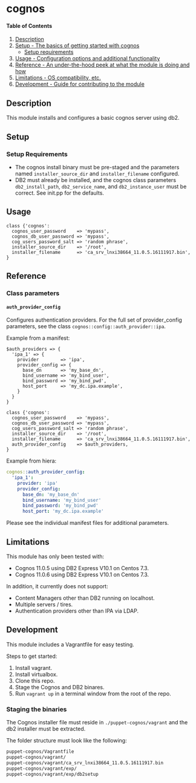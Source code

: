 # cognos

#### Table of Contents

1. [Description](#description)
1. [Setup - The basics of getting started with cognos](#setup)
    * [Setup requirements](#setup-requirements)
1. [Usage - Configuration options and additional functionality](#usage)
1. [Reference - An under-the-hood peek at what the module is doing and how](#reference)
1. [Limitations - OS compatibility, etc.](#limitations)
1. [Development - Guide for contributing to the module](#development)

## Description

This module installs and configures a basic cognos server using db2.

## Setup

### Setup Requirements
+ The cognos install binary must be pre-staged and the parameters named `installer_source_dir` and `installer_filename` configured.
+ DB2 must already be installed, and the cognos class parameters `db2_install_path`, `db2_service_name`, and `db2_instance_user` must be correct. See init.pp for the defaults.

## Usage

```puppet
class {'cognos':
  cognos_user_password    => 'mypass',
  cognos_db_user_password => 'mypass',
  cog_users_password_salt => 'random phrase',
  installer_source_dir    => '/root',
  installer_filename      => 'ca_srv_lnxi38664_11.0.5.16111917.bin',
}
```
## Reference

### Class parameters

#### `auth_provider_config`

Configures authentication providers. For the full set of provider_config parameters, see the class `cognos::config::auth_provider::ipa`.

Example from a manifest:
```puppet
$auth_providers => {
  'ipa_1' => {
    provider        => 'ipa',
    provider_config => {
      base_dn       => 'my_base_dn',
      bind_username => 'my_bind_user',
      bind_password => 'my_bind_pwd',
      host_port     => 'my_dc.ipa.example',
    }
  }
}

class {'cognos':
  cognos_user_password    => 'mypass',
  cognos_db_user_password => 'mypass',
  cog_users_password_salt => 'random phrase',
  installer_source_dir    => '/root',
  installer_filename      => 'ca_srv_lnxi38664_11.0.5.16111917.bin',
  auth_provider_config    => $auth_providers,
}
```

Example from hiera:
```yaml
cognos::auth_provider_config:
  'ipa_1':
    provider: 'ipa'
    provider_config:
      base_dn: 'my_base_dn'
      bind_username: 'my_bind_user'
      bind_password: 'my_bind_pwd'
      host_port: 'my_dc.ipa.example'
```

Please see the individual manifest files for additional parameters.

## Limitations

This module has only been tested with:
+ Cognos 11.0.5 using DB2 Express V10.1 on Centos 7.3.
+ Cognos 11.0.6 using DB2 Express V10.1 on Centos 7.3.

In addition, it currently does not support:
+ Content Managers other than DB2 running on localhost.
+ Multiple servers / tires.
+ Authentication providers other than IPA via LDAP.

## Development

This module includes a Vagrantfile for easy testing.

Steps to get started:
1. Install vagrant.
1. Install virtualbox.
1. Clone this repo.
1. Stage the Cognos and DB2 binares.
1. Run `vagrant up` in a terminal window from the root of the repo.

### Staging the binaries
The Cognos installer file must reside in `./puppet-cognos/vagrant` and the db2 installer must be extracted.

The folder structure must look like the following:
```bash
puppet-cognos/Vagrantfile
puppet-cognos/vagrant/
puppet-cognos/vagrant/ca_srv_lnxi38664_11.0.5.16111917.bin
puppet-cognos/vagrant/exp/
puppet-cognos/vagrant/exp/db2setup
```
